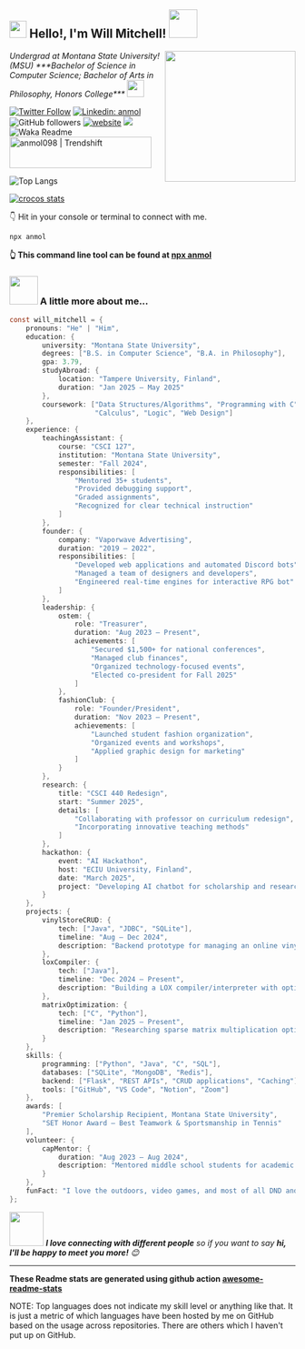 <h2><img src="https://emojis.slackmojis.com/emojis/images/1531849430/4246/blob-sunglasses.gif?1531849430" width="30"/> Hello!, I'm Will Mitchell! <img src="https://gifdb.com/images/high/coding-animated-laptop-flow-stream-ja04010rm5o68zfk.webp" width="50"></h2>
<img align='right' src="https://media.giphy.com/media/M9gbBd9nbDrOTu1Mqx/giphy.gif" width="230">
<p><em>Undergrad at Montana State University! (MSU) 
    ***Bachelor of Science in Computer Science; Bachelor of Arts in Philosophy, Honors College*** <img src="https://media.giphy.com/media/WUlplcMpOCEmTGBtBW/giphy.gif" width="30"> 
</em></p>

[![Twitter Follow](https://img.shields.io/twitter/follow/misteranmol?label=Follow)](https://twitter.com/intent/follow?screen_name=misteranmol)
[![Linkedin: anmol](https://img.shields.io/badge/-anmol-blue?style=flat-square&logo=Linkedin&logoColor=white&link=https://www.linkedin.com/in/anmol-p-singh/)](https://www.linkedin.com/in/anmol098/)
![GitHub followers](https://img.shields.io/github/followers/anmol098?label=Follow&style=social)
[![website](https://img.shields.io/badge/Website-46a2f1.svg?&style=flat-square&logo=Google-Chrome&logoColor=white&link=https://anmolsingh.me/)](https://anmolsingh.me/)
![](https://visitor-badge.glitch.me/badge?page_id=anmol098.anmol098)
![Waka Readme](https://github.com/anmol098/anmol098/workflows/Waka%20Readme/badge.svg)
<a href="https://trendshift.io/developers/2235" target="_blank"><img src="https://trendshift.io/api/badge/developers/2235" alt="anmol098 | Trendshift" style="width: 250px; height: 55px;" width="250" height="55"/></a>




![Top Langs](https://github-readme-stats.vercel.app/api/top-langs/?username=newtlycroco)

[![crocos stats](https://github-readme-stats.vercel.app/api/wakatime?username=newtlycroco)](https://github.com/anuraghazra/github-readme-stats)


👇 Hit in your console or terminal to connect with me.

```bash
npx anmol
```
**👆 This command line tool can be found at [npx anmol](https://github.com/anmol098/npx_card)**

### <img src="https://gifdb.com/images/high/coding-animated-laptop-flow-stream-ja04010rm5o68zfk.webp" width="50"> A little more about me...  

```c
const will_mitchell = {
    pronouns: "He" | "Him",
    education: {
        university: "Montana State University",
        degrees: ["B.S. in Computer Science", "B.A. in Philosophy"],
        gpa: 3.79,
        studyAbroad: {
            location: "Tampere University, Finland",
            duration: "Jan 2025 – May 2025"
        },
        coursework: ["Data Structures/Algorithms", "Programming with C", "Database Systems",
                     "Calculus", "Logic", "Web Design"]
    },
    experience: {
        teachingAssistant: {
            course: "CSCI 127",
            institution: "Montana State University",
            semester: "Fall 2024",
            responsibilities: [
                "Mentored 35+ students",
                "Provided debugging support",
                "Graded assignments",
                "Recognized for clear technical instruction"
            ]
        },
        founder: {
            company: "Vaporwave Advertising",
            duration: "2019 – 2022",
            responsibilities: [
                "Developed web applications and automated Discord bots",
                "Managed a team of designers and developers",
                "Engineered real-time engines for interactive RPG bot"
            ]
        },
        leadership: {
            ostem: {
                role: "Treasurer",
                duration: "Aug 2023 – Present",
                achievements: [
                    "Secured $1,500+ for national conferences",
                    "Managed club finances",
                    "Organized technology-focused events",
                    "Elected co-president for Fall 2025"
                ]
            },
            fashionClub: {
                role: "Founder/President",
                duration: "Nov 2023 – Present",
                achievements: [
                    "Launched student fashion organization",
                    "Organized events and workshops",
                    "Applied graphic design for marketing"
                ]
            }
        },
        research: {
            title: "CSCI 440 Redesign",
            start: "Summer 2025",
            details: [
                "Collaborating with professor on curriculum redesign",
                "Incorporating innovative teaching methods"
            ]
        },
        hackathon: {
            event: "AI Hackathon",
            host: "ECIU University, Finland",
            date: "March 2025",
            project: "Developing AI chatbot for scholarship and research pairing"
        }
    },
    projects: {
        vinylStoreCRUD: {
            tech: ["Java", "JDBC", "SQLite"],
            timeline: "Aug – Dec 2024",
            description: "Backend prototype for managing an online vinyl store"
        },
        loxCompiler: {
            tech: ["Java"],
            timeline: "Dec 2024 – Present",
            description: "Building a LOX compiler/interpreter with optimizations"
        },
        matrixOptimization: {
            tech: ["C", "Python"],
            timeline: "Jan 2025 – Present",
            description: "Researching sparse matrix multiplication optimizations"
        }
    },
    skills: {
        programming: ["Python", "Java", "C", "SQL"],
        databases: ["SQLite", "MongoDB", "Redis"],
        backend: ["Flask", "REST APIs", "CRUD applications", "Caching"],
        tools: ["GitHub", "VS Code", "Notion", "Zoom"]
    },
    awards: [
        "Premier Scholarship Recipient, Montana State University",
        "SET Honor Award – Best Teamwork & Sportsmanship in Tennis"
    ],
    volunteer: {
        capMentor: {
            duration: "Aug 2023 – Aug 2024",
            description: "Mentored middle school students for academic and social growth"
        }
    },
    funFact: "I love the outdoors, video games, and most of all DND and MTG (I know huge shocker) and anything with my dog! "
};

```

<img src="https://media.giphy.com/media/LnQjpWaON8nhr21vNW/giphy.gif" width="60"> <em><b>I love connecting with different people</b> so if you want to say <b>hi, I'll be happy to meet you more!</b> 😊</em>

---

**These Readme stats are generated using github action [awesome-readme-stats](https://github.com/anmol098/waka-readme-stats)**

NOTE: Top languages does not indicate my skill level or anything like that. It is just a metric of which languages have been hosted by me on GitHub based on the usage across repositories. There are others which I haven't put up on GitHub.
